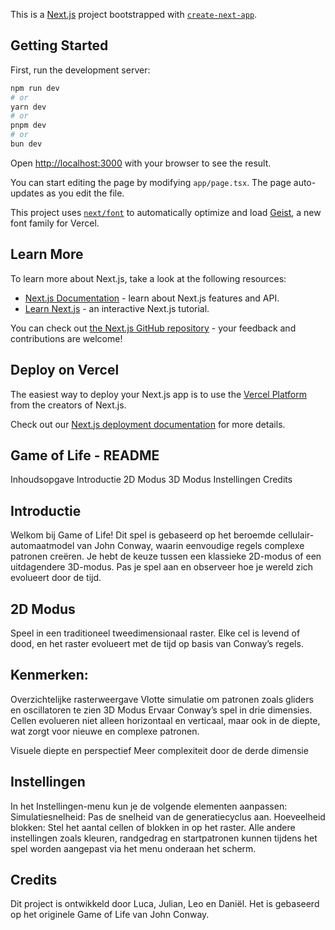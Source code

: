 This is a [Next.js](https://nextjs.org) project bootstrapped with [`create-next-app`](https://nextjs.org/docs/app/api-reference/cli/create-next-app).

## Getting Started

First, run the development server:

```bash
npm run dev
# or
yarn dev
# or
pnpm dev
# or
bun dev
```

Open [http://localhost:3000](http://localhost:3000) with your browser to see the result.

You can start editing the page by modifying `app/page.tsx`. The page auto-updates as you edit the file.

This project uses [`next/font`](https://nextjs.org/docs/app/building-your-application/optimizing/fonts) to automatically optimize and load [Geist](https://vercel.com/font), a new font family for Vercel.

## Learn More

To learn more about Next.js, take a look at the following resources:

- [Next.js Documentation](https://nextjs.org/docs) - learn about Next.js features and API.
- [Learn Next.js](https://nextjs.org/learn) - an interactive Next.js tutorial.

You can check out [the Next.js GitHub repository](https://github.com/vercel/next.js) - your feedback and contributions are welcome!

## Deploy on Vercel

The easiest way to deploy your Next.js app is to use the [Vercel Platform](https://vercel.com/new?utm_medium=default-template&filter=next.js&utm_source=create-next-app&utm_campaign=create-next-app-readme) from the creators of Next.js.

Check out our [Next.js deployment documentation](https://nextjs.org/docs/app/building-your-application/deploying) for more details.



## Game of Life - README
Inhoudsopgave
Introductie
2D Modus
3D Modus
Instellingen
Credits

## Introductie
Welkom bij Game of Life! Dit spel is gebaseerd op het beroemde cellulair-automaatmodel van John Conway, waarin eenvoudige regels complexe patronen creëren. Je hebt de keuze tussen een klassieke 2D-modus of een uitdagendere 3D-modus. Pas je spel aan en observeer hoe je wereld zich evolueert door de tijd.

## 2D Modus
Speel in een traditioneel tweedimensionaal raster. Elke cel is levend of dood, en het raster evolueert met de tijd op basis van Conway’s regels.

## Kenmerken:
Overzichtelijke rasterweergave
Vlotte simulatie om patronen zoals gliders en oscillatoren te zien
3D Modus
Ervaar Conway’s spel in drie dimensies. Cellen evolueren niet alleen horizontaal en verticaal, maar ook in de diepte, wat zorgt voor nieuwe en complexe patronen.

Visuele diepte en perspectief
Meer complexiteit door de derde dimensie

## Instellingen
In het Instellingen-menu kun je de volgende elementen aanpassen:
Simulatiesnelheid: Pas de snelheid van de generatiecyclus aan.
Hoeveelheid blokken: Stel het aantal cellen of blokken in op het raster.
Alle andere instellingen zoals kleuren, randgedrag en startpatronen kunnen tijdens het spel worden aangepast via het menu onderaan het scherm.

## Credits
Dit project is ontwikkeld door Luca, Julian, Leo en Daniël. Het is gebaseerd op het originele Game of Life van John Conway.